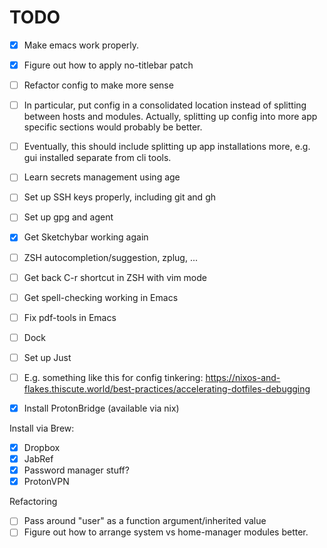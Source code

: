 
# TODO
- [x] Make emacs work properly.
- [x] Figure out how to apply no-titlebar patch
- [ ] Refactor config to make more sense
- [ ]   In particular, put config in a consolidated location instead of splitting between hosts and modules. Actually, splitting up config into more app specific sections would probably be better.
- [ ]   Eventually, this should include splitting up app installations more, e.g. gui installed separate from cli tools.
- [ ] Learn secrets management using age
- [ ] Set up SSH keys properly, including git and gh
- [ ] Set up gpg and agent
- [x] Get Sketchybar working again
- [ ] ZSH autocompletion/suggestion, zplug, ...
- [ ] Get back C-r shortcut in ZSH with vim mode
- [ ] Get spell-checking working in Emacs
- [ ] Fix pdf-tools in Emacs
- [ ] Dock
- [ ] Set up Just
- [ ]   E.g. something like this for config tinkering: https://nixos-and-flakes.thiscute.world/best-practices/accelerating-dotfiles-debugging
- [x] Install ProtonBridge (available via nix)


Install via Brew:
- [x] Dropbox
- [x] JabRef
- [x] Password manager stuff?
- [x] ProtonVPN

Refactoring
- [ ] Pass around "user" as a function argument/inherited value
- [ ] Figure out how to arrange system vs home-manager modules better. 
